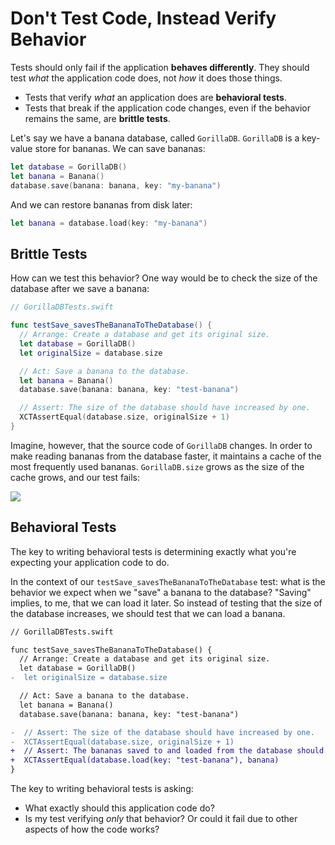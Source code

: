 # Don't Test Code, Instead Verify Behavior

Tests should only fail if the application **behaves differently**.
They should test *what* the application code does, not *how* it does those things.

- Tests that verify *what* an application does are **behavioral tests**.
- Tests that break if the application code changes, even if the behavior
  remains the same, are **brittle tests**.

Let's say we have a banana database, called `GorillaDB`.
`GorillaDB` is a key-value store for bananas. We can save bananas:

```swift
let database = GorillaDB()
let banana = Banana()
database.save(banana: banana, key: "my-banana")
```

And we can restore bananas from disk later:

```swift
let banana = database.load(key: "my-banana")
```

## Brittle Tests

How can we test this behavior? One way would be to check the size of the database
after we save a banana:

```swift
// GorillaDBTests.swift

func testSave_savesTheBananaToTheDatabase() {
  // Arrange: Create a database and get its original size.
  let database = GorillaDB()
  let originalSize = database.size

  // Act: Save a banana to the database.
  let banana = Banana()
  database.save(banana: banana, key: "test-banana")

  // Assert: The size of the database should have increased by one.
  XCTAssertEqual(database.size, originalSize + 1)
}
```


Imagine, however, that the source code of `GorillaDB` changes. In order to make
reading bananas from the database faster, it maintains a cache of the most frequently
used bananas. `GorillaDB.size` grows as the size of the cache grows, and our test fails:

![](https://raw.githubusercontent.com/Quick/Assets/master/Screenshots/Screenshot_database_size_fail.png)

## Behavioral Tests

The key to writing behavioral tests is determining exactly what you're expecting
your application code to do.

In the context of our `testSave_savesTheBananaToTheDatabase` test: what is the
behavior we expect when we "save" a banana to the database? "Saving" implies, to me,
that we can load it later. So instead of testing that the size of the database increases,
we should test that we can load a banana.

```diff
// GorillaDBTests.swift

func testSave_savesTheBananaToTheDatabase() {
  // Arrange: Create a database and get its original size.
  let database = GorillaDB()
-  let originalSize = database.size

  // Act: Save a banana to the database.
  let banana = Banana()
  database.save(banana: banana, key: "test-banana")

-  // Assert: The size of the database should have increased by one.
-  XCTAssertEqual(database.size, originalSize + 1)
+  // Assert: The bananas saved to and loaded from the database should be the same.
+  XCTAssertEqual(database.load(key: "test-banana"), banana)
}
```

The key to writing behavioral tests is asking:

- What exactly should this application code do?
- Is my test verifying *only* that behavior?
  Or could it fail due to other aspects of how the code works?
